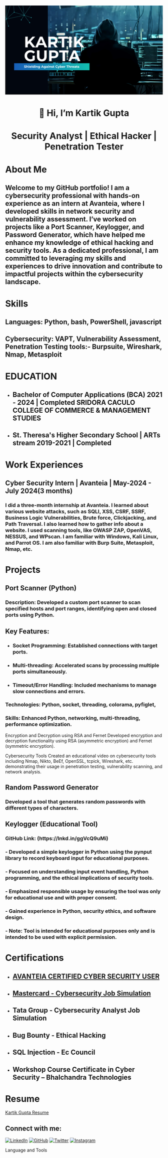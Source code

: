 ![logo](https://github.com/kartik8411/kartik8411/blob/main/banner.png)
<h1 align="center">👋 Hi, I’m Kartik Gupta</h1>

<h1 align="center"> Security Analyst | Ethical Hacker | Penetration Tester




<h1>About Me</h1>

<h2><p>Welcome to my GitHub portfolio!
I am a cybersecurity professional with hands-on experience as an intern at Avanteia, where I developed skills in network security and vulnerability assessment. I’ve worked on projects like a Port Scanner, Keylogger, and Password Generator, which have helped me enhance my knowledge of ethical hacking and security tools. As a dedicated professional, I am committed to leveraging my skills and experiences to drive innovation and contribute to impactful projects within the cybersecurity landscape.</p></h2>

<h1>Skills</h1>

<h2><p>Languages: Python, bash, PowerShell, javascript</p></h2>
<h2>Cybersecurity: VAPT, Vulnerability Assessment, Penetration Testing tools:- Burpsuite, Wireshark, Nmap, Metasploit</p></h2>

<h1>EDUCATION </h1>

- <h2>Bachelor of Computer Applications (BCA) 2021 - 2024 | Completed SRIDORA CACULO COLLEGE OF COMMERCE & MANAGEMENT STUDIES</h2>

- <h2>St. Theresa's Higher Secondary School | ARTs stream 2019-2021 | Completed</h2>

<h1>Work Experiences </h1>

<h2>Cyber Security Intern |  Avanteia | May-2024  - July 2024(3 months)</h2>
<h3>I did a three-month internship at Avanteia. I learned about various website attacks, such as SQLI, XSS, CSRF, SSRF, Business Logic Vulnerabilities, Brute force, Clickjacking, and Path Traversal. I also learned how to gather info about a website. I used scanning tools, like OWASP ZAP, OpenVAS, NESSUS, and WPscan. I am familiar with Windows, Kali Linux, and Parrot OS. I am also familiar with Burp Suite, Metasploit, Nmap, etc.</h3>


<h1>Projects</h1>
<h2>Port Scanner (Python)</h2>
<h3>Description: Developed a custom port scanner to scan specified hosts and port ranges, identifying open and closed ports using Python.</h3>

<h2>Key Features:</h2>

 - <h3>Socket Programming: Established connections with target ports.</h3>
 - <h3>Multi-threading: Accelerated scans by processing multiple ports simultaneously.</h3>
 - <h3>Timeout/Error Handling: Included mechanisms to manage slow connections and errors.</h3>

<h3>Technologies: Python, socket, threading, colorama, pyfiglet, </h3>

<h3>Skills: Enhanced Python, networking, multi-threading, performance optimization.</h3>









Encryption and Decryption using RSA and Fernet
Developed encryption and decryption functionality using RSA (asymmetric encryption) and Fernet (symmetric encryption).

Cybersecurity Tools 
Created an educational video on cybersecurity tools including Nmap, Nikto, BeEf, OpenSSL, tcpick, Wireshark, etc. demonstrating their usage in penetration testing, vulnerability scanning, and network analysis.

<h2>Random Password Generator</h2>
<h3>Developed a tool that generates random passwords with different types of characters.</h3>

<h2>Keylogger (Educational Tool)</h2>
<h3>GitHub Link: (https://lnkd.in/ggVcQ9uMi)</h3>
<h3>  -  Developed a simple keylogger in Python using the pynput library to record keyboard input for educational purposes.</h3>
<h3>  -  Focused on understanding input event handling, Python programming, and the ethical implications of security tools.</h3>
<h3>  -  Emphasized responsible usage by ensuring the tool was only for educational use and with proper consent.</h3>
<h3>  -  Gained experience in Python, security ethics, and software design.</h3>
<h3>  -  Note: Tool is intended for educational purposes only and is intended to be used with explicit permission.</h3>

<h1>Certifications</h1>

  - <h2><a href="https://github.com/kartik8411/kartik8411/blob/main/Certifications/Avanteia%20Certificate.png">AVANTEIA CERTIFIED CYBER SECURITY USER</h2></a>

  - <h2><a href="https://github.com/kartik8411/kartik8411/blob/main/Certifications/mastercard%20Certificate.png">Mastercard - Cybersecurity Job Simulation</h2></a>
  - <h2>Tata Group - Cybersecurity Analyst Job Simulation</h2>
  - <h2>Bug Bounty - Ethical Hacking</h2>
  - <h2>SQL Injection - Ec Council</h2>
  - <h2>Workshop Course Certificate in Cyber Security – Bhalchandra Technologies</h2>

 <h1>Resume</h1> 

[Kartik Gupta Resume](https://www.canva.com/design/DAGMmKy0ysg/08d1Uj1N9ONrfqKtqBb2lg/view?utm_content=DAGMmKy0ysg&utm_campaign=designshare&utm_medium=link2&utm_source=uniquelinks&utlId=hb150b14e65)







## Connect with me:
[![LinkedIn](https://img.shields.io/badge/LinkedIn-0077B5?style=for-the-badge&logo=linkedin&logoColor=white)](https://www.linkedin.com/in/kartikgupta007)
[![GitHub](https://img.shields.io/badge/GitHub-181717?style=for-the-badge&logo=github&logoColor=white)](https://github.com/kartik8411)
[![Twitter](https://img.shields.io/badge/Twitter-1DA1F2?style=for-the-badge&logo=twitter&logoColor=white)](https://x.com/KartikG91125649)
[![Instagram](https://img.shields.io/badge/Instagram-E4405F?style=for-the-badge&logo=instagram&logoColor=white)](https://www.instagram.com/kartikgupta9014)


  Language and Tools



</p>

<!---
kartik8411/kartik8411 is a ✨ special ✨ repository because its `README.md` (this file) appears on your GitHub profile.
You can click the Preview link to take a look at your changes.
--->
